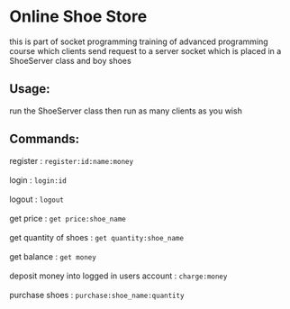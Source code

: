 <h1>Online Shoe Store</h1>

<p>
  this is part of socket programming training of advanced programming course which clients send request to a server socket which is placed in a ShoeServer class and boy shoes
</p>

<h2>
  Usage:
</h2>

<p>
  run the ShoeServer class then run as many clients as you wish
</p>

<h2>
  Commands:
</h2>

<div>
  register :
<code>register:id:name:money</code>
</div>
<br>
<div>
  login : 
  <code>login:id</code>
</div>
<br>
<div>
  logout : 
  <code>logout</code>
</div>
<br>
<div>
  get price :
  <code>get price:shoe_name</code>
</div>
<br>
<div>
  get quantity of shoes :
<code>get quantity:shoe_name</code>
</div>
<br>
<div>
  get balance :
<code>get money</code>
</div>
<br>
<div>
  deposit money into logged in users account : 
<code>charge:money</code>
</div>
<br>
<div>
  purchase shoes : 
<code>purchase:shoe_name:quantity</code>
</div>
